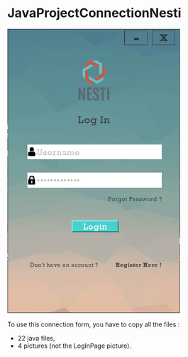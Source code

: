 # JavaProjectConnectionNesti

![](LogInPage.PNG)

To use this connection form, you have to copy all the files :
- 22 java files,
- 4 pictures (not the LogInPage picture).
